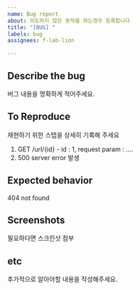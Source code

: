 ```yaml
---
name: Bug report
about: 의도하지 않은 동작을 하는경우 등록합니다
title: "[BUG] "
labels: bug
assignees: f-lab-lion

---
```


## Describe the bug
버그 내용을 명확하게 적어주세요.

## To Reproduce
재현하기 위한 스텝을 상세히 기록해 주세요
1. GET /url/{id} - id : 1, request param : ....
2. 500 server error 발생

## Expected behavior
404 not found 

## Screenshots
필요하다면 스크린샷 첨부

## etc
추가적으로 알아야할 내용을 작성해주세요.

